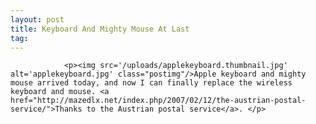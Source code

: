 ```yaml
---
layout: post
title: Keyboard And Mighty Mouse At Last
tag: 
---
```



                <p><img src='/uploads/applekeyboard.thumbnail.jpg' alt='applekeyboard.jpg' class="postimg"/>Apple keyboard and mighty mouse arrived today, and now I can finally replace the wireless keyboard and mouse. <a href="http://mazedlx.net/index.php/2007/02/12/the-austrian-postal-service/">Thanks to the Austrian postal service</a>. </p>
            
